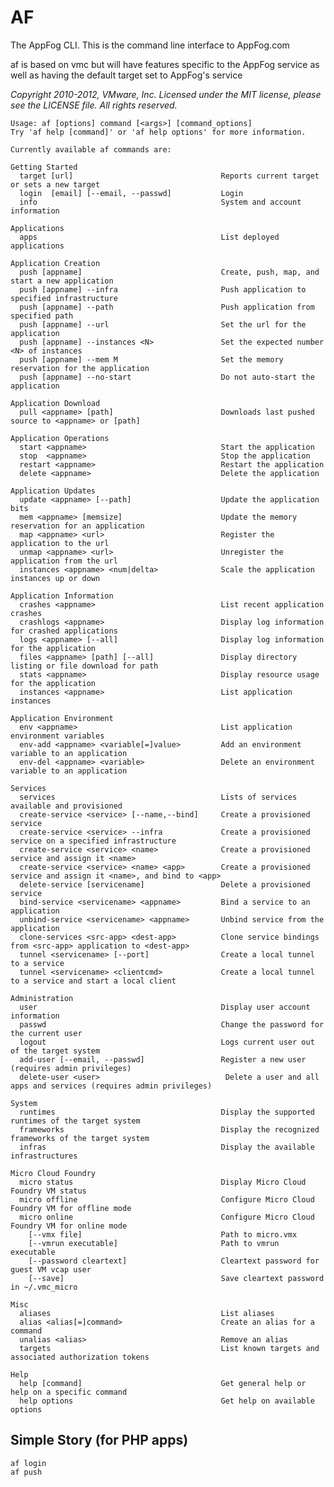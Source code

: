 # AF

The AppFog CLI. This is the command line interface to AppFog.com

af is based on vmc but will have features specific to the AppFog service as well as having the default target set to AppFog's service

_Copyright 2010-2012, VMware, Inc. Licensed under the
MIT license, please see the LICENSE file.  All rights reserved._

    Usage: af [options] command [<args>] [command_options]
    Try 'af help [command]' or 'af help options' for more information.

    Currently available af commands are:

    Getting Started
      target [url]                                 Reports current target or sets a new target
      login  [email] [--email, --passwd]           Login
      info                                         System and account information

    Applications
      apps                                         List deployed applications

    Application Creation
      push [appname]                               Create, push, map, and start a new application
      push [appname] --infra                       Push application to specified infrastructure
      push [appname] --path                        Push application from specified path
      push [appname] --url                         Set the url for the application
      push [appname] --instances <N>               Set the expected number <N> of instances
      push [appname] --mem M                       Set the memory reservation for the application
      push [appname] --no-start                    Do not auto-start the application

    Application Download
      pull <appname> [path]                        Downloads last pushed source to <appname> or [path]

    Application Operations
      start <appname>                              Start the application
      stop  <appname>                              Stop the application
      restart <appname>                            Restart the application
      delete <appname>                             Delete the application

    Application Updates
      update <appname> [--path]                    Update the application bits
      mem <appname> [memsize]                      Update the memory reservation for an application
      map <appname> <url>                          Register the application to the url
      unmap <appname> <url>                        Unregister the application from the url
      instances <appname> <num|delta>              Scale the application instances up or down

    Application Information
      crashes <appname>                            List recent application crashes
      crashlogs <appname>                          Display log information for crashed applications
      logs <appname> [--all]                       Display log information for the application
      files <appname> [path] [--all]               Display directory listing or file download for path
      stats <appname>                              Display resource usage for the application
      instances <appname>                          List application instances

    Application Environment
      env <appname>                                List application environment variables
      env-add <appname> <variable[=]value>         Add an environment variable to an application
      env-del <appname> <variable>                 Delete an environment variable to an application

    Services
      services                                     Lists of services available and provisioned
      create-service <service> [--name,--bind]     Create a provisioned service
      create-service <service> --infra     		   Create a provisioned service on a specified infrastructure
      create-service <service> <name>              Create a provisioned service and assign it <name>
      create-service <service> <name> <app>        Create a provisioned service and assign it <name>, and bind to <app>
      delete-service [servicename]                 Delete a provisioned service
      bind-service <servicename> <appname>         Bind a service to an application
      unbind-service <servicename> <appname>       Unbind service from the application
      clone-services <src-app> <dest-app>          Clone service bindings from <src-app> application to <dest-app>
      tunnel <servicename> [--port]                Create a local tunnel to a service
      tunnel <servicename> <clientcmd>             Create a local tunnel to a service and start a local client

    Administration
      user                                         Display user account information
      passwd                                       Change the password for the current user
      logout                                       Logs current user out of the target system
      add-user [--email, --passwd]                 Register a new user (requires admin privileges)
      delete-user <user>                            Delete a user and all apps and services (requires admin privileges)

    System
      runtimes                                     Display the supported runtimes of the target system
      frameworks                                   Display the recognized frameworks of the target system
      infras                                       Display the available infrastructures

    Micro Cloud Foundry
      micro status                                 Display Micro Cloud Foundry VM status
      micro offline                                Configure Micro Cloud Foundry VM for offline mode
      micro online                                 Configure Micro Cloud Foundry VM for online mode
        [--vmx file]                               Path to micro.vmx
        [--vmrun executable]                       Path to vmrun executable
        [--password cleartext]                     Cleartext password for guest VM vcap user
        [--save]                                   Save cleartext password in ~/.vmc_micro

    Misc
      aliases                                      List aliases
      alias <alias[=]command>                      Create an alias for a command
      unalias <alias>                              Remove an alias
      targets                                      List known targets and associated authorization tokens

    Help
      help [command]                               Get general help or help on a specific command
      help options                                 Get help on available options

## Simple Story (for PHP apps)

    af login
    af push
